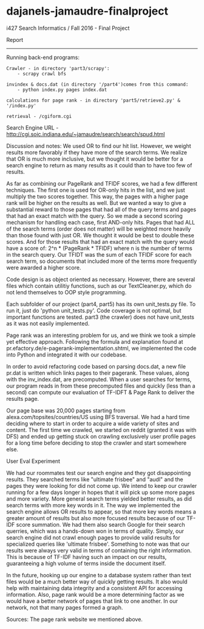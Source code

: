# dajanels-jamaudre-finalproject
i427 Search Informatics / Fall 2016 - Final Project

Report

-------------------------------------------------------------

Running back-end programs:

	Crawler - in directory 'part3/scrapy': 
		- scrapy crawl bfs
	
	invindex & docs.dat (in directory '/part4')comes from this command: 
		- python index.py pages index.dat

	calculations for page rank - in directory 'part5/retrieve2.py' & '/index.py'
	
	retrieval - /cgiform.cgi



Search Engine URL - http://cgi.soic.indiana.edu/~jamaudre/search/search/spud.html


Discussion and notes:
  We used OR to find our hit list. However, we weight results more favorably
  if they have more of the search terms. We realize that OR is much more
  inclusive, but we thought it would be better for a search engine to return
  as many results as it could than to have too few of results.

  As far as combining our PageRank and TFIDF scores, we had a few different 
  techniques. The first one is used for OR-only hits in the list, and we 
  just multiply the two scores together. This way, the pages with a higher page rank
  will be higher on the results as well. But we wanted a way to give a substantial 
  reward to those pages that had all of the query terms and pages that had an exact
  match with the query. So we made a second scoring mechanism for handling each
  case, first AND-only hits. Pages that had ALL of the search terms (order does not 
  matter) will be weighted more heavily than those found with just OR. We thought it
 would be best to double these scores. And for those results that had an exact match
  with the query would have a score of: 2^n * (PageRank * TFIDF) where n is the number
  of terms in the search query. Our TFIDT was the sum of each TFIDF score for each search term, so documents that included more of the terms more frequently were awarded a higher score. 


  Code design is as object oriented as necessary. However, there are several files which contain utilitiy functions, such as our TextCleaner.py, which do not lend themselves to OOP style programming. 

Each subfolder of our project (part4, part5) has its own unit_tests.py file. To run it, just do 'python unit_tests.py'. Code coverage is not optimal, but important functions are tested. part3 (the crawler) does not have unit_tests as it was not easily implemented.

Page rank was an interesting problem for us, and we think we took a simple yet effective approach. Following the formula and explanation found at pr.efactory.de/e-pagerank-implementation.shtml, we implemented the code into Python and integrated it with our codebase. 

In order to avoid refactoring code based on parsing docs.dat, a new file pr.dat is written which links pages to their pagerank. These values, along with the inv_index.dat, are precomputed. When a user searches for terms, our program reads in from these precomputed files and quickly (less than a second) can compute our evaluation of TF-IDFT & Page Rank to deliver the results page.

Our page base was 20,000 pages starting from alexa.com/topsites/countries/US using BFS traversal. We had a hard time deciding where to start in order to acquire a wide variety of sites and content. The first time we crawled, we started on reddit (granted it was with DFS) and ended up getting stuck on crawling exclusively user profile pages for a long time before deciding to stop the crawler and start somewhere else. 


User Eval Experiment

We had our roommates test our search engine and they got disappointing results. They searched terms like "ultimate frisbee" and "audl" and the pages they were looking for did not come up. We intend to keep our crawler running for a few days longer in hopes that it will pick up some more pages and more variety. More general search terms yielded better results, as did search terms with more key words in it. The way we implemented the search engine allows OR results to appear, so that more key words means a greater amount of results but also more focused results because of our TF-IDF score summation.
We had them also search Google for their search querries, which was a hands-down won in terms of quality. Simply, our search engine did not crawl enough pages to provide valid results for specialized queries like 'ultimate frisbee'. Something to note was that our results were always very valid in terms of containing the right information. This is because of TF-IDF having such an impact on our results, guaranteeing a high volume of terms inside the document itself.

In the future, hooking up our engine to a database system rather than text files would be a much better way of quickly getting results. It also would help with maintaining data integrity and a consistent API for accessing information. Also, page rank would be a more determining factor as we would have a better network of pages that link to one another. In our network, not that many pages formed a graph.

Sources:
The page rank website we mentioned above.
    
